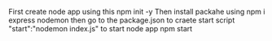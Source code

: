 First create node app using this 
npm init -y
Then install packahe using npm i express nodemon
then go to the package.json to craete start script
"start":"nodemon index.js"
to start node app npm start
